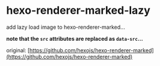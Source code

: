 # hexo-renderer-marked-lazy

add lazy load image to hexo-renderer-marked...

**note that the `src` attributes are replaced as `data-src`...**

original: [https://github.com/hexojs/hexo-renderer-marked](https://github.com/hexojs/hexo-renderer-marked)
